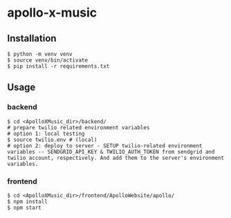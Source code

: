 # apollo-x-music

## Installation

```
$ python -m venv venv
$ source venv/bin/activate
$ pip install -r requirements.txt
```

## Usage

### backend

```
$ cd <ApolloXMusic_dir>/backend/
# prepare twilio related environment variables
# option 1: local testing
$ source twilio.env # (local)
# option 2: deploy to server - SETUP twilio-related environment variables -- SENDGRID_API_KEY & TWILIO_AUTH_TOKEN from sendgrid and twilio account, respectively. And add them to the server's environment variables.
```

### frontend

```
$ cd <ApolloXMusic_dir>/frontend/ApolloWebsite/apollo/
$ npm install
$ npm start
```
